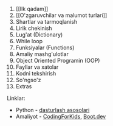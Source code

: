 1. [[Ilk qadam]]
2. [[O'zgaruvchilar va malumot turlari]]
3. Shartlar va tarmoqlanish
4. Lirik chekinish
5. Lug'at (Dictionary)
6. While loop
7. Funksiyalar (Functions)
8. Amaliy mashg'ulotlar
9. Object Oriented Programin (OOP)
10. Fayllar va xatolar
11. Kodni tekshirish
12. So'ngso'z
13. Extras

Linklar:
- Python - [dasturlash asosolari](https://python.sariq.dev/howto)
- Amaliyot - [CodingForKids](https://codingforkids.io/en/), [Boot.dev](https://www.boot.dev/dashboard)